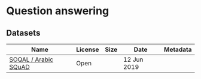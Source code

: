# Question answering

## Datasets 

| Name | License | Size |  Date | Metadata | 
| -- | -- | -- | -- | -- | 
|[SOQAL / Arabic SQuAD](https://github.com/husseinmozannar/SOQAL) | Open | | 12 Jun 2019  |  |

